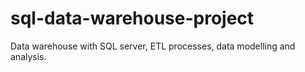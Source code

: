 # sql-data-warehouse-project
Data warehouse with SQL server, ETL processes, data modelling and analysis.
